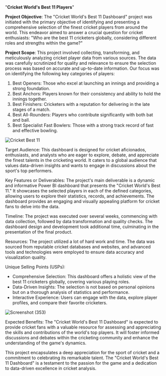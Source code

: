 "**Cricket World's Best 11 Players**"

**Project Objective**:
The "Cricket World's Best 11 Dashboard" project was initiated with the primary objective of identifying and presenting a comprehensive selection of the finest cricket players from around the world. This endeavor aimed to answer a crucial question for cricket enthusiasts: "Who are the best 11 cricketers globally, considering different roles and strengths within the game?"

**Project Scope**:
This project involved collecting, transforming, and meticulously analyzing cricket player data from various sources. The data was carefully scrutinized for quality and relevance to ensure the selection process was based on accurate and up-to-date information. Our focus was on identifying the following key categories of players:

1. Best Openers: Those who excel at launching an innings and providing a strong foundation.
2. Best Anchors: Players known for their consistency and ability to hold the innings together.
3. Best Finishers: Cricketers with a reputation for delivering in the late stages of a match.
4. Best All-Rounders: Players who contribute significantly with both bat and ball.
5. Best Specialist Fast Bowlers: Those with a strong track record of fast and effective bowling.
   
![Cricket Best 11](https://github.com/Shivamgautam79/T20-Players-Worldwide-/assets/149200088/3dc923b3-3b42-4767-817c-163a3104e003)

   


Target Audience:
This dashboard is designed for cricket aficionados, enthusiasts, and analysts who are eager to explore, debate, and appreciate the finest talents in the cricketing world. It caters to a global audience that values data-driven insights and wants to engage in discussions about the sport's top performers.

Key Features or Deliverables:
The project's main deliverable is a dynamic and informative Power BI dashboard that presents the "Cricket World's Best 11." It showcases the selected players in each of the defined categories, allowing users to explore their statistics, records, and achievements. The dashboard provides an engaging and visually appealing platform for cricket fans to delve into the data.

Timeline:
The project was executed over several weeks, commencing with data collection, followed by data transformation and quality checks. The dashboard design and development took additional time, culminating in the presentation of the final product.

Resources:
The project utilized a lot of hard work and time. The data was sourced from reputable cricket databases and websites, and advanced tools and technologies were employed to ensure data accuracy and visualization quality.

Unique Selling Points (USPs):
- Comprehensive Selection: This dashboard offers a holistic view of the best 11 cricketers globally, covering various playing roles.
- Data-Driven Insights: The selection is not based on personal opinions but on a thorough analysis of statistics and performance.
- Interactive Experience: Users can engage with the data, explore player profiles, and compare their favorite cricketers.
  
![Screenshot (353)](https://github.com/Shivamgautam79/T20-Players-Worldwide-/assets/149200088/9e43d51a-f221-4b70-a2d2-9a6991c3bbd4)

  

Expected Benefits:
The "Cricket World's Best 11 Dashboard" is expected to provide cricket fans with a valuable resource for assessing and appreciating the skills and contributions of the world's top players. It will foster informed discussions and debates within the cricketing community and enhance the understanding of the game's dynamics.

This project encapsulates a deep appreciation for the sport of cricket and a commitment to celebrating its remarkable talent. The "Cricket World's Best 11 Dashboard" is a testament to the passion for the game and a dedication to data-driven excellence in cricket analysis.
